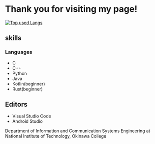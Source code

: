 # Thank you for visiting my page!

[![Top used Langs](https://github-readme-stats.vercel.app/api/top-langs/?username=wassy310&layout=compact&theme=tokyonight)](https://github.com/wassy310/)

## skills
### Languages
- C
- C++
- Python
- Java
- Kotlin(beginner)
- Rust(beginner)

## Editors
- Visual Studio Code
- Android Studio

Department of Information and Communication Systems Engineering at National Institute of Technology, Okinawa College
